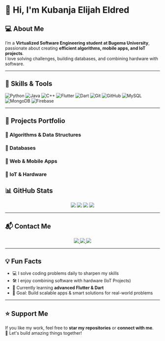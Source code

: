 # 👋 Hi, I'm Kubanja Elijah Eldred


## 💻 About Me
I’m a **Virtualized Software Engineering student at Bugema University**, passionate about creating **efficient algorithms, mobile apps, and IoT projects**.  
I love solving challenges, building databases, and combining hardware with software.  

---

## 🔧 Skills & Tools
![Python](https://img.shields.io/badge/Python-3776AB?style=for-the-badge&logo=python&logoColor=white)
![Java](https://img.shields.io/badge/Java-ED8B00?style=for-the-badge&logo=openjdk&logoColor=white)
![C++](https://img.shields.io/badge/C++-00599C?style=for-the-badge&logo=cplusplus&logoColor=white)
![Flutter](https://img.shields.io/badge/Flutter-02569B?style=for-the-badge&logo=flutter&logoColor=white)
![Dart](https://img.shields.io/badge/Dart-0175C2?style=for-the-badge&logo=dart&logoColor=white)
![Git](https://img.shields.io/badge/Git-F05032?style=for-the-badge&logo=git&logoColor=white)
![GitHub](https://img.shields.io/badge/GitHub-181717?style=for-the-badge&logo=github&logoColor=white)
![MySQL](https://img.shields.io/badge/MySQL-4479A1?style=for-the-badge&logo=mysql&logoColor=white)
![MongoDB](https://img.shields.io/badge/MongoDB-47A248?style=for-the-badge&logo=mongodb&logoColor=white)
![Firebase](https://img.shields.io/badge/Firebase-FFCA28?style=for-the-badge&logo=firebase&logoColor=black)

---

## 🌟 Projects Portfolio
### 🔹 Algorithms & Data Structures
### 🔹 Databases
### 🔹 Web & Mobile Apps
### 🔹 IoT & Hardware


## 📊 GitHub Stats
<div align="center">
  <img src="https://github-readme-stats.vercel.app/api?username=eldred16&show_icons=true&theme=radical" />
  <img src="https://github-readme-stats.vercel.app/api/top-langs/?username=eldred16&layout=compact&theme=radical" />
  <img src="https://github-readme-streak-stats.herokuapp.com/?user=eldred16&theme=radical" />
  <img src="https://komarev.com/ghpvc/?username=eldred16&color=blue&style=flat-square" />
</div>

---

## 📬 Contact Me
<div align="center">
  <a href="mailto:kubanjaelijah2037@gmail.com">
    <img src="https://img.shields.io/badge/Email-kubanjaelijah2037@gmail.com-red?style=for-the-badge&logo=gmail" />
  </a>
  <a href="https://github.com/eldred16">
    <img src="https://img.shields.io/badge/GitHub-eldred16-181717?style=for-the-badge&logo=github" />
  </a>
  <a href="https://www.linkedin.com/in/YOUR-LINKEDIN">
    <img src="https://img.shields.io/badge/LinkedIn-Connect-blue?style=for-the-badge&logo=linkedin" />
  </a>
</div>

---

## 💡 Fun Facts
- 💻 I solve coding problems daily to sharpen my skills  
- 🛠️ I enjoy combining software with hardware (IoT Projects)  
- 🌱 Currently learning **advanced Flutter & Dart**  
- 🎯 Goal: Build scalable apps & smart solutions for real-world problems  

---

## ⭐ Support Me
If you like my work, feel free to **star my repositories** or **connect with me**.  
💖 Let's build amazing things together!
